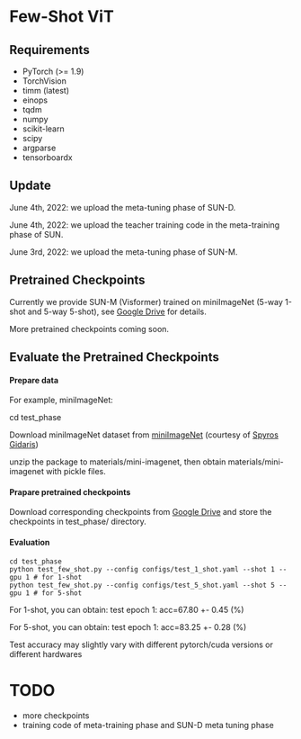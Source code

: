 # Few-Shot ViT

## Requirements
- PyTorch (>= 1.9)
- TorchVision
- timm (latest)
- einops
- tqdm
- numpy
- scikit-learn
- scipy
- argparse
- tensorboardx

## Update
June 4th, 2022: we upload the meta-tuning phase of SUN-D.

June 4th, 2022: we upload the teacher training code in the meta-training phase of SUN.

June 3rd, 2022: we upload the meta-tuning phase of SUN-M. 

## Pretrained Checkpoints
Currently we provide SUN-M (Visformer) trained on miniImageNet (5-way 1-shot and 5-way 5-shot), see [Google Drive](https://drive.google.com/drive/folders/1Ynf45BQqMz8XUMuVkDaj3JmoRM7jGFaJ?usp=sharing) for details.

More pretrained checkpoints coming soon. 

## Evaluate the Pretrained Checkpoints

#### Prepare data
For example, miniImageNet:

cd test\_phase

Download miniImageNet dataset from [miniImageNet](https://drive.google.com/file/d/1fJAK5WZTjerW7EWHHQAR9pRJVNg1T1Y7/view?usp=sharing) (courtesy of [Spyros Gidaris](https://github.com/gidariss/FewShotWithoutForgetting))

unzip the package to materials/mini-imagenet, then obtain materials/mini-imagenet with pickle files.

#### Prapare pretrained checkpoints

Download corresponding checkpoints from [Google Drive](https://drive.google.com/drive/folders/1Ynf45BQqMz8XUMuVkDaj3JmoRM7jGFaJ?usp=sharing) and store the checkpoints in test\_phase/ directory.

#### Evaluation
```shell
cd test_phase
python test_few_shot.py --config configs/test_1_shot.yaml --shot 1 --gpu 1 # for 1-shot
python test_few_shot.py --config configs/test_5_shot.yaml --shot 5 --gpu 1 # for 5-shot
```
For 1-shot, you can obtain: test epoch 1: acc=67.80 +- 0.45 (%)

For 5-shot, you can obtain: test epoch 1: acc=83.25 +- 0.28 (%)

Test accuracy may slightly vary with different pytorch/cuda versions or different hardwares

# TODO
- more checkpoints
- training code of meta-training phase and SUN-D meta tuning phase
